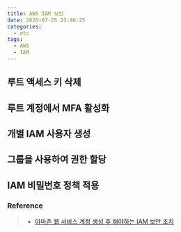 ```yaml
---
title: AWS IAM 보안
date: 2020-07-25 23:46:25
categories:
  - etc
tags:
  - AWS
  - IAM
---
```


## 루트 액세스 키 삭제
## 루트 계정에서 MFA 활성화
## 개별 IAM 사용자 생성
## 그룹을 사용하여 권한 할당
## IAM 비밀번호 정책 적용

### Reference
> - [아마존 웹 서비스 계정 생성 후 해야하는 IAM 보안 조치](https://www.44bits.io/ko/post/first_actions_for_setting_secure_account#%EB%A3%A8%ED%8A%B8-%EC%82%AC%EC%9A%A9%EC%9E%90%EC%9D%98-%EC%95%A1%EC%84%B8%EC%8A%A4-%ED%82%A4-%EC%82%AD%EC%A0%9C)
